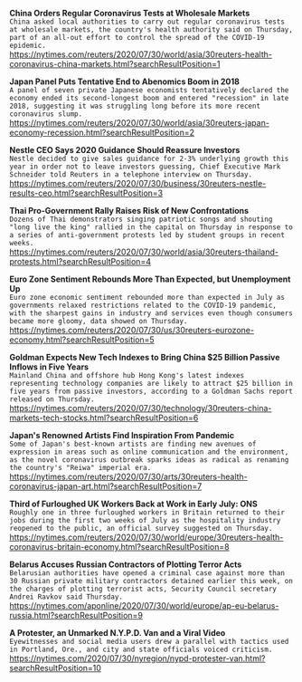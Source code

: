 **China Orders Regular Coronavirus Tests at Wholesale Markets**\
`China asked local authorities to carry out regular coronavirus tests at wholesale markets, the country's health authority said on Thursday, part of an all-out effort to control the spread of the COVID-19 epidemic. `\
https://nytimes.com/reuters/2020/07/30/world/asia/30reuters-health-coronavirus-china-markets.html?searchResultPosition=1

**Japan Panel Puts Tentative End to Abenomics Boom in 2018**\
`A panel of seven private Japanese economists tentatively declared the economy ended its second-longest boom and entered "recession" in late 2018, suggesting it was struggling long before its more recent coronavirus slump.`\
https://nytimes.com/reuters/2020/07/30/world/asia/30reuters-japan-economy-recession.html?searchResultPosition=2

**Nestle CEO Says 2020 Guidance Should Reassure Investors**\
`Nestle decided to give sales guidance for 2-3% underlying growth this year in order not to leave investors guessing, Chief Executive Mark Schneider told Reuters in a telephone interview on Thursday.`\
https://nytimes.com/reuters/2020/07/30/business/30reuters-nestle-results-ceo.html?searchResultPosition=3

**Thai Pro-Government Rally Raises Risk of New Confrontations**\
`Dozens of Thai demonstrators singing patriotic songs and shouting "long live the king" rallied in the capital on Thursday in response to a series of anti-government protests led by student groups in recent weeks.`\
https://nytimes.com/reuters/2020/07/30/world/asia/30reuters-thailand-protests.html?searchResultPosition=4

**Euro Zone Sentiment Rebounds More Than Expected, but Unemployment Up**\
`Euro zone economic sentiment rebounded more than expected in July as governments relaxed restrictions related to the COVID-19 pandemic, with the sharpest gains in industry and services even though consumers became more gloomy, data showed on Thursday.`\
https://nytimes.com/reuters/2020/07/30/us/30reuters-eurozone-economy.html?searchResultPosition=5

**Goldman Expects New Tech Indexes to Bring China $25 Billion Passive Inflows in Five Years**\
`Mainland China and offshore hub Hong Kong's latest indexes representing technology companies are likely to attract $25 billion in five years from passive investors, according to a Goldman Sachs report released on Thursday.`\
https://nytimes.com/reuters/2020/07/30/technology/30reuters-china-markets-tech-stocks.html?searchResultPosition=6

**Japan's Renowned Artists Find Inspiration From Pandemic**\
`Some of Japan's best-known artists are finding new avenues of expression in areas such as online communication and the environment, as the novel coronavirus outbreak sparks ideas as radical as renaming the country's "Reiwa" imperial era.`\
https://nytimes.com/reuters/2020/07/30/arts/30reuters-health-coronavirus-japan-art.html?searchResultPosition=7

**Third of Furloughed UK Workers Back at Work in Early July: ONS**\
`Roughly one in three furloughed workers in Britain returned to their jobs during the first two weeks of July as the hospitality industry reopened to the public, an official survey suggested on Thursday.`\
https://nytimes.com/reuters/2020/07/30/world/europe/30reuters-health-coronavirus-britain-economy.html?searchResultPosition=8

**Belarus Accuses Russian Contractors of Plotting Terror Acts**\
`Belarusian authorities have opened a criminal case against more than 30 Russian private military contractors detained earlier this week, on the charges of plotting terrorist acts, Security Council secretary Andrei Ravkov said Thursday. `\
https://nytimes.com/aponline/2020/07/30/world/europe/ap-eu-belarus-russia.html?searchResultPosition=9

**A Protester, an Unmarked N.Y.P.D. Van and a Viral Video**\
`Eyewitnesses and social media users drew a parallel with tactics used in Portland, Ore., and city and state officials voiced criticism.`\
https://nytimes.com/2020/07/30/nyregion/nypd-protester-van.html?searchResultPosition=10

